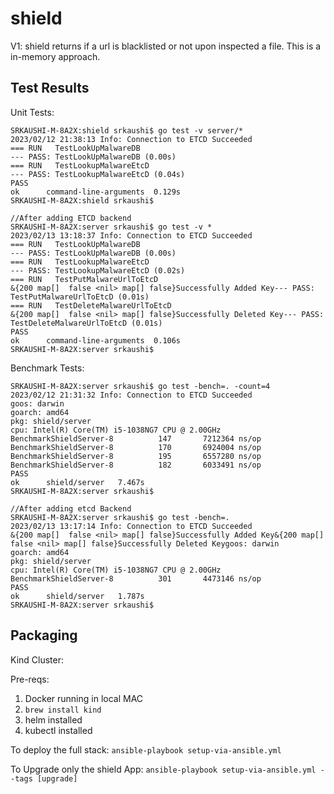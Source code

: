 # shield

V1:
shield returns if a url is blacklisted or not upon inspected a file. This is a in-memory approach. 

## Test Results

Unit Tests:
```
SRKAUSHI-M-8A2X:shield srkaushi$ go test -v server/*
2023/02/12 21:38:13 Info: Connection to ETCD Succeeded
=== RUN   TestLookUpMalwareDB
--- PASS: TestLookUpMalwareDB (0.00s)
=== RUN   TestLookupMalwareEtcD
--- PASS: TestLookupMalwareEtcD (0.04s)
PASS
ok  	command-line-arguments	0.129s
SRKAUSHI-M-8A2X:shield srkaushi$ 

//After adding ETCD backend
SRKAUSHI-M-8A2X:server srkaushi$ go test -v *
2023/02/13 13:18:37 Info: Connection to ETCD Succeeded
=== RUN   TestLookUpMalwareDB
--- PASS: TestLookUpMalwareDB (0.00s)
=== RUN   TestLookupMalwareEtcD
--- PASS: TestLookupMalwareEtcD (0.02s)
=== RUN   TestPutMalwareUrlToEtcD
&{200 map[]  false <nil> map[] false}Successfully Added Key--- PASS: TestPutMalwareUrlToEtcD (0.01s)
=== RUN   TestDeleteMalwareUrlToEtcD
&{200 map[]  false <nil> map[] false}Successfully Deleted Key--- PASS: TestDeleteMalwareUrlToEtcD (0.01s)
PASS
ok  	command-line-arguments	0.106s
SRKAUSHI-M-8A2X:server srkaushi$ 
```

Benchmark Tests:
```
SRKAUSHI-M-8A2X:server srkaushi$ go test -bench=. -count=4
2023/02/12 21:31:32 Info: Connection to ETCD Succeeded
goos: darwin
goarch: amd64
pkg: shield/server
cpu: Intel(R) Core(TM) i5-1038NG7 CPU @ 2.00GHz
BenchmarkShieldServer-8   	     147	   7212364 ns/op
BenchmarkShieldServer-8   	     170	   6924004 ns/op
BenchmarkShieldServer-8   	     195	   6557280 ns/op
BenchmarkShieldServer-8   	     182	   6033491 ns/op
PASS
ok  	shield/server	7.467s
SRKAUSHI-M-8A2X:server srkaushi$ 

//After adding etcd Backend
SRKAUSHI-M-8A2X:server srkaushi$ go test -bench=.
2023/02/13 13:17:14 Info: Connection to ETCD Succeeded
&{200 map[]  false <nil> map[] false}Successfully Added Key&{200 map[]  false <nil> map[] false}Successfully Deleted Keygoos: darwin
goarch: amd64
pkg: shield/server
cpu: Intel(R) Core(TM) i5-1038NG7 CPU @ 2.00GHz
BenchmarkShieldServer-8   	     301	   4473146 ns/op
PASS
ok  	shield/server	1.787s
SRKAUSHI-M-8A2X:server srkaushi$ 
```

## Packaging

Kind Cluster:

Pre-reqs:
1. Docker running in local MAC
2. `brew install kind`
3. helm installed
4. kubectl installed

To deploy the full stack:
`ansible-playbook setup-via-ansible.yml`

To Upgrade only the shield App:
`ansible-playbook setup-via-ansible.yml --tags [upgrade]`
